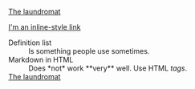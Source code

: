 <a href="https://fabel.no/lydbok/the-laundromat/6544/">The laundromat</a>


[I'm an inline-style link](https://fabel.no/lydbok/the-laundromat/6544/)

<dl>
  <dt>Definition list</dt>
  <dd>Is something people use sometimes.</dd>

  <dt>Markdown in HTML</dt>
  <dd>Does *not* work **very** well. Use HTML <em>tags</em>.</dd>
  <a href="https://fabel.no/lydbok/the-laundromat/6544/">The laundromat</a>
</dl>
